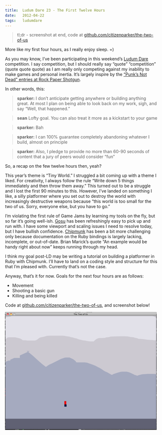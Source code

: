 ```yaml
---
title:  Ludum Dare 23 - The First Twelve Hours
date:   2012-04-22
tags:   ludumdare
---
```


> tl;dr - screenshot at end, code at [github.com/citizenparker/the-two-of-us](github.com/citizenparker/the-two-of-us)

More like my first four hours, as I really enjoy sleep. =)

As you may know, I’ve been participating in this weekend’s [Ludum Dare](http://www.ludumdare.com/compo/) competition. I say competition, but I should really say “quote” “competition” (quote quote quote) as I am really only competing against my inability to make games and personal inertia. It’s largely inspire by the [“Punk’s Not Dead" entries at Rock Paper Shotgun](http://www.rockpapershotgun.com/tag/punks-not-dead/).

In other words, this:

> **sparker:** I don’t anticipate getting anywhere or building anything great. At most I plan on being able to look back on my work, sigh, and say “Well, that happened.”

> **sean** Lofty goal. You can also treat it more as a kickstart to your game

> **sparker:** Bah

> **sparker:** I can 100% guarantee completely abandoning whatever I build, almost on principle

> **sparker:** Also, I pledge to provide no more than 60-90 seconds of content that a jury of peers would consider “fun”

So, a recap on the few twelve hours then, yeah?

This year’s theme is “Tiny World.” I struggled a bit coming up with a theme I liked. For creativity, I always follow the rule “Write down 5 things immediately and then throw them away.” This turned out to be a struggle and I lost the first 90 minutes to this. However, I’ve landed on something I like, a silly platformer where you set out to destroy the world with increasingly destructive weapons because “this world is too small for the two of us. Sorry, everyone else, but you have to go.”

I’m violating the first rule of Game Jams by learning my tools on the fly, but so far it’s going well-ish. [Gosu](http://libgosu.org/) has been refreshingly easy to pick up and run with. I have some viewport and scaling issues I need to resolve today, but I have bullish confidence. [Chipmunk](http://chipmunk-physics.net/) has been a bit more challenging only because documentation on the Ruby bindings is largely lacking, incomplete, or out-of-date. Brian Marick’s quote “An example would be handy right about now” keeps running through my head.

I think my goal post-LD may be writing a tutorial on building a platformer in Ruby with Chipmunk. I’ll have to land on a coding style and structure for this that I’m pleased with. Currently that’s not the case.

Anyway, that’s it for now. Goals for the next four hours are as follows:

* Movement
* Shooting a basic gun
* Killing and being killed

Code at [github.com/citizenparker/the-two-of-us](https://github.com/citizenparker/the-two-of-us), and screenshot below!

![](/images/2012-04-22-first-shot.png)